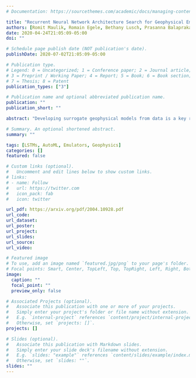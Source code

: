 ```yaml
---
# Documentation: https://sourcethemes.com/academic/docs/managing-content/

title: "Recurrent Neural Network Architecture Search for Geophysical Emulation"
authors: [Romit Maulik, Romain Egele, Bethany Lusch, Prasanna Balaprakash]
date: 2020-04-24T21:05:09-05:00
doi: ""

# Schedule page publish date (NOT publication's date).
publishDate: 2020-07-02T21:05:09-05:00

# Publication type.
# Legend: 0 = Uncategorized; 1 = Conference paper; 2 = Journal article;
# 3 = Preprint / Working Paper; 4 = Report; 5 = Book; 6 = Book section;
# 7 = Thesis; 8 = Patent
publication_types: ["3"]

# Publication name and optional abbreviated publication name.
publication: ""
publication_short: ""

abstract: "Developing surrogate geophysical models from data is a key research topic in atmospheric andoceanic modeling because of the large computational costs associated with numerical simulationmethods. Researchers have started applying a wide range of machine learning models, in particularneural networks, to geophysical data for forecasting without these constraints. However, constructingneural networks for forecasting such data is nontrivial and often requires trial and error. To that end,we focus on developing proper-orthogonal-decomposition-based long short-term memory networks(POD-LSTMs). We develop a scalable neural architecture search for generating stacked LSTMs toforecast temperature in the NOAA Optimum Interpolation Sea-Surface Temperature data set. Ourapproach identifies POD-LSTMs that are superior to manually designed variants and baseline time-series prediction methods. We also assess the scalability of different architecture search strategieson up to 512 Intel Knights Landing nodes of the Theta supercomputer at the Argonne Leadership Computing Facility."

# Summary. An optional shortened abstract.
summary: ""

tags: [LSTMs, AutoML, Emulators, Geophysics]
categories: []
featured: false

# Custom links (optional).
#   Uncomment and edit lines below to show custom links.
# links:
# - name: Follow
#   url: https://twitter.com
#   icon_pack: fab
#   icon: twitter

url_pdf: https://arxiv.org/pdf/2004.10928.pdf
url_code:
url_dataset:
url_poster:
url_project:
url_slides:
url_source:
url_video:

# Featured image
# To use, add an image named `featured.jpg/png` to your page's folder. 
# Focal points: Smart, Center, TopLeft, Top, TopRight, Left, Right, BottomLeft, Bottom, BottomRight.
image:
  caption: ""
  focal_point: ""
  preview_only: false

# Associated Projects (optional).
#   Associate this publication with one or more of your projects.
#   Simply enter your project's folder or file name without extension.
#   E.g. `internal-project` references `content/project/internal-project/index.md`.
#   Otherwise, set `projects: []`.
projects: []

# Slides (optional).
#   Associate this publication with Markdown slides.
#   Simply enter your slide deck's filename without extension.
#   E.g. `slides: "example"` references `content/slides/example/index.md`.
#   Otherwise, set `slides: ""`.
slides: ""
---
```

